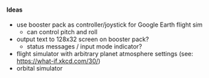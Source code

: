 #### Ideas
- use booster pack as controller/joystick for Google Earth flight sim
  - can control pitch and roll
- output text to 128x32 screen on booster pack?
  - status messages / input mode indicator?
- flight simulator with arbitrary planet atmosphere settings (see: https://what-if.xkcd.com/30/)
- orbital simulator
 